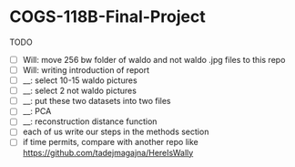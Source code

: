 # COGS-118B-Final-Project
TODO

- [ ] Will: move 256 bw folder of waldo and not waldo .jpg files to this repo
- [ ] Will: writing introduction of report
- [ ] __: select 10-15 waldo pictures
- [ ] __: select 2 not waldo pictures
- [ ] __: put these two datasets into two files
- [ ] __: PCA
- [ ] __: reconstruction distance function
- [ ] each of us write our steps in the methods section
- [ ] if time permits, compare with another repo like https://github.com/tadejmagajna/HereIsWally
